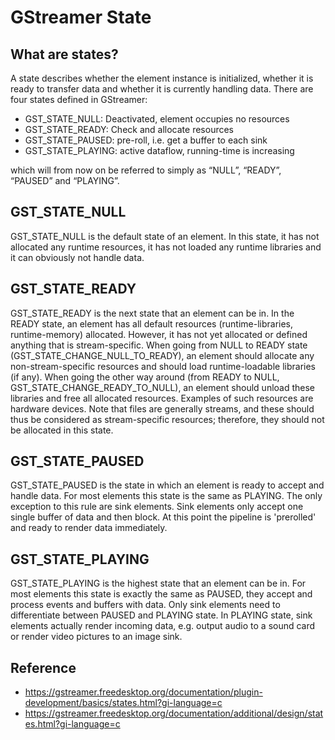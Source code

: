 # GStreamer State

## What are states?
A state describes whether the element instance is initialized, whether it is ready to transfer data and whether it is currently handling data. There are four states defined in GStreamer:

* GST_STATE_NULL: Deactivated, element occupies no resources
* GST_STATE_READY:  Check and allocate resources
* GST_STATE_PAUSED: pre-roll, i.e. get a buffer to each sink
* GST_STATE_PLAYING: active dataflow, running-time is increasing

which will from now on be referred to simply as “NULL”, “READY”, “PAUSED” and “PLAYING”.

GST_STATE_NULL
----------------------

GST_STATE_NULL is the default state of an element. In this state, it has not allocated any runtime resources, it has not loaded any runtime libraries and it can obviously not handle data.


GST_STATE_READY
----------------------
GST_STATE_READY is the next state that an element can be in. In the READY state, an element has all default resources (runtime-libraries, runtime-memory) allocated. However, it has not yet allocated or defined anything that is stream-specific. When going from NULL to READY state (GST_STATE_CHANGE_NULL_TO_READY), an element should allocate any non-stream-specific resources and should load runtime-loadable libraries (if any). When going the other way around (from READY to NULL, GST_STATE_CHANGE_READY_TO_NULL), an element should unload these libraries and free all allocated resources. Examples of such resources are hardware devices. Note that files are generally streams, and these should thus be considered as stream-specific resources; therefore, they should not be allocated in this state.


GST_STATE_PAUSED
----------------------
GST_STATE_PAUSED is the state in which an element is ready to accept and handle data. For most elements this state is the same as PLAYING. The only exception to this rule are sink elements. Sink elements only accept one single buffer of data and then block. At this point the pipeline is 'prerolled' and ready to render data immediately.

GST_STATE_PLAYING
----------------------
GST_STATE_PLAYING is the highest state that an element can be in. For most elements this state is exactly the same as PAUSED, they accept and process events and buffers with data. Only sink elements need to differentiate between PAUSED and PLAYING state. In PLAYING state, sink elements actually render incoming data, e.g. output audio to a sound card or render video pictures to an image sink.

## Reference
* https://gstreamer.freedesktop.org/documentation/plugin-development/basics/states.html?gi-language=c
* https://gstreamer.freedesktop.org/documentation/additional/design/states.html?gi-language=c